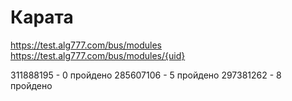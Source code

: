 # Карата

https://test.alg777.com/bus/modules
https://test.alg777.com/bus/modules/{uid}

311888195 - 0 пройдено
285607106 - 5 пройдено
297381262 - 8 пройдено
